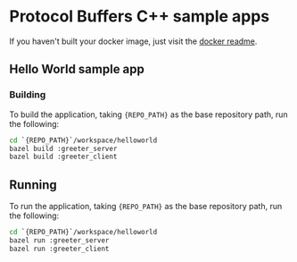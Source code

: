 # Protocol Buffers C++ sample apps

If you haven't built your docker image, just visit the [docker readme](../docker/README.md).

## Hello World sample app

### Building
To build the application, taking `{REPO_PATH}` as the base repository path, run the following:

```bash
cd `{REPO_PATH}`/workspace/helloworld
bazel build :greeter_server
bazel build :greeter_client
```

## Running
To run the application, taking `{REPO_PATH}` as the base repository path, run the following:

```bash
cd `{REPO_PATH}`/workspace/helloworld
bazel run :greeter_server
bazel run :greeter_client
```
